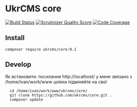 UkrCMS core
=====

[![Build Status](https://travis-ci.org/ukrcms/core.png?branch=master)](https://travis-ci.org/ukrcms/core)
[![Scrutinizer Quality Score](https://scrutinizer-ci.com/g/ukrcms/core/badges/quality-score.png?s=8605b98cc2a9231a07df23fd02bb60f6170bd460)](https://scrutinizer-ci.com/g/ukrcms/core/)
[![Code Coverage](https://scrutinizer-ci.com/g/ukrcms/core/badges/coverage.png?s=0159379b58838454fe3f6fe008b629e9d16530bf)](https://scrutinizer-ci.com/g/ukrcms/core/)
## Install

```
composer require ukrcms/core:0.1
```

## Develop

Як встановити:
  посилання http://localhost/ у мене звязано з /home/ivan/work/www
  шляхи підміняйте на свої
```
  cd /home/ivan/work/www/ukrcms/core/
  git clone https://github.com/ukrcms/core.git .
  composer update
```


